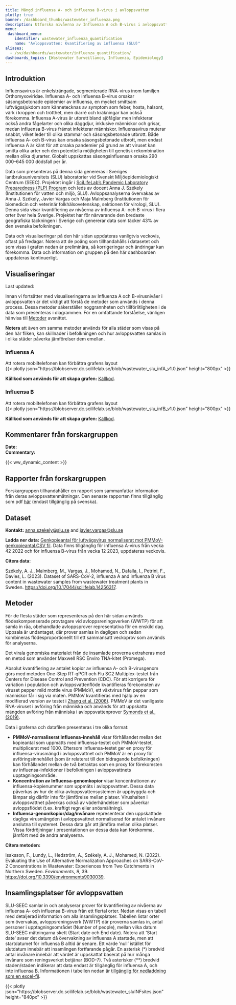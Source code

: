 ```yaml
---
title: Mängd influensa A- och influensa B-virus i avloppsvatten
plotly: true
banner: /dashboard_thumbs/wastewater_influenza.png
description: Utforska nivåerna av Influenza A och B-virus i avloppsvatten över hela Sverige. Veckodata från SLU-SEEC spårar influensatrender, täcker 43% av den svenska befolkningen, och hjälper till att förutsäga potentiella utbrott.
menu:
 dashboard_menu:
    identifier: wastewater_influenza_quantification
    name: "Avloppsvatten: Kvantifiering av influensa (SLU)"
aliases:
  - /sv/dashboards/wastewater/influenza_quantification/
dashboards_topics: [Wastewater Surveillance, Influenza, Epidemiology]
---
```


## Introduktion

Influensavirus är enkelsträngade, segmenterade RNA-virus inom familjen Orthomyxoviridae. Influensa A- och influensa B-virus orsakar säsongsbetonade epidemier av influensa, en mycket smittsam luftvägssjukdom som kännetecknas av symptom som feber, hosta, halsont, värk i kroppen och trötthet, men diarré och kräkningar kan också förekomma. Influensa A-virus är utbrett bland sjöfåglar men infekterar också andra fågelarter och olika däggdjur, inklusive människor och grisar, medan influensa B-virus främst infekterar människor. Influensavirus muterar snabbt, vilket leder till olika stammar och säsongsbetonade utbrott. Både influensa A- och B-virus kan orsaka säsongsbetonade utbrott, men endast influensa A är känt för att orsaka pandemier på grund av att viruset kan smitta olika arter och den potentiella möjligheten till genetisk rekombination mellan olika djurarter. Globalt uppskattas säsongsinfluensan orsaka 290 000–645 000 dödsfall per år.

Data som presenteras på denna sida genereras i Sveriges lantbruksuniversitets (SLU) laboratorier vid Svenskt Miljöepidemiologiskt Centrum (SEEC). Projektet ingår i <a target="_blank" href="https://www.pathogens.se/resources/">SciLifeLab’s Pandemic Laboratory Preparedness (PLP) Program</a> och leds av docent Anna J. Székely (Institutionen för vatten och miljö, SLU). Avloppsanalyserna övervakas av Anna J. Székely, Javier Vargas och Maja Malmberg (Institutionen för biomedicin och veterinär folkhälsovetenskap, sektionen för virologi, SLU). Denna sida visar kvantifiering av nivåerna av influensa A- och B-virus i flera orter över hela Sverige. Projektet har för närvarande den bredaste geografiska täckningen i Sverige och genererar data som täcker 43% av den svenska befolkningen.

Data och visualiseringar på den här sidan uppdateras vanligtvis veckovis, oftast på fredagar. Notera att de poäng som tillhandahålls i datasetet och som visas i grafen nedan är preliminära, så korrigeringar och ändringar kan förekomma. Data och information om gruppen på den här dashboarden uppdateras kontinuerligt.


## Visualiseringar

<div class="alert alert-info">Last updated: <span id="last_modified_slu_flu"></span></div>

Innan vi fortsätter med visualiseringarna av Influenza A och B-virusnivåer i avloppsvatten är det viktigt att förstå de metoder som används i denna process. Dessa metoder säkerställer noggrannheten och tillförlitligheten i de data som presenteras i diagrammen. För en omfattande förståelse, vänligen hänvisa till [Metoder](#metoder) avsnittet.

**Notera** att även om samma metoder används för alla städer som visas på den här fliken, kan skillnader i befolkningen och hur avloppsvatten samlas in i olika städer påverka jämförelser dem emellan.

### Influensa A

<div class="d-md-none alert alert-info">
  Att rotera mobiltelefonen kan förbättra grafens layout
</div>

<div class="plot_wrapper mb-3">
  <div class="table-responsive" style="min-width: 1200px">{{< plotly json="https://blobserver.dc.scilifelab.se/blob/wastewater_slu_infA_v1.0.json" height="800px" >}}</div>
</div>

**Källkod som används för att skapa grafen:** [Källkod](https://github.com/ScilifelabDataCentre/pathogens-portal-visualisations/blob/main/wastewater/combined_slu_influenza_a.py).

### Influensa B

<div class="d-md-none alert alert-info">
  Att rotera mobiltelefonen kan förbättra grafens layout
</div>

<div class="plot_wrapper mb-3">
  <div class="table-responsive" style="min-width: 1200px">{{< plotly json="https://blobserver.dc.scilifelab.se/blob/wastewater_slu_infB_v1.0.json" height="800px" >}}</div>
</div>

**Källkod som används för att skapa grafen:** [Källkod](https://github.com/ScilifelabDataCentre/pathogens-portal-visualisations/blob/main/wastewater/combined_slu_influenza_b.py).

## Kommentarer från forskargruppen

<div><b>Date:</b> <span id="slu_flu_comment_date"></span><br><b>Commentary:</b> <span id="slu_flu_comment"></span></div>

{{< ww_dynamic_content >}}

## Rapporter från forskargruppen

Forskargruppen tillhandahåller en rapport som sammanfattar information från deras avloppsvattenmätningar. Den senaste rapporten finns tillgänglig som pdf [här](https://blobserver.dc.scilifelab.se/blob/Latest_weekly_report_SEEC-SLU.pdf) (endast tillgänglig på svenska).

## Dataset

**Kontakt:** <anna.szekely@slu.se> and <javier.vargas@slu.se>

**Ladda ner data:** [Genkopieantal för luftvägsvirus normaliserat mot PMMoV-genkopieantal.CSV fil](https://blobserver.dc.scilifelab.se/blob/SLU_wastewater_data_v1.0.csv). Data finns tillgänglig för influensa A-virus från vecka 42 2022 och för influensa B-virus från vecka 12 2023, uppdateras veckovis.

**Citera data:**

Székely, A. J., Malmberg, M., Vargas, J., Mohamed, N., Dafalla, I., Petrini, F., Davies, L. (2023). Dataset of SARS-CoV-2, influenza A and influenza B virus content in wastewater samples from wastewater treatment plants in Sweden. <https://doi.org/10.17044/scilifelab.14256317>.

## Metoder

För de flesta städer som representeras på den här sidan används flödeskompenserade provtagare vid avloppsreningsverken (WWTP) för att samla in råa, obehandlade avloppsprover representativa för en enskild dag. Uppsala är undantaget, där prover samlas in dagligen och sedan kombineras flödesproportionellt till ett sammansatt veckoprov som används för analyserna.

Det virala genomiska materialet från de insamlade proverna extraheras med en metod som använder Maxwell RSC Enviro TNA-kitet (Promega).

Absolut kvantifiering av antalet kopior av influensa A- och B-virusgenom görs med metoden One-Step RT-qPCR och Flu SC2 Multiplex-testet från Centers for Disease Control and Prevention (CDC). För att korrigera för variation i population och avloppsvattenflöde kvantifieras förekomsten av viruset pepper mild mottle virus (PMMoV), ett växtvirus från peppar som människor får i sig via maten. PMMoV kvantifieras med hjälp av en modifierad version av testet i [Zhang et al. (2006)](https://doi.org/10.1371/journal.pbio.0040003). PMMoV är det vanligaste RNA-viruset i avföring från människa och används för att uppskatta mängden avföring från människa i avloppsvattenprover [Symonds et al., (2019)](https://doi.org/10.1371/journal.ppat.1007639).

Data i graferna och datafilen presenteras i tre olika format:
- **PMMoV-normaliserat Influensa-innehåll** visar förhållandet mellan det kopieantal som uppmätts med influensa-testet och PMMoV-testet, multiplicerat med 1000. Eftersom influensa-testet ger en proxy för influensa-virusmängd i avloppsvattnet och PMMoV är en proxy för avföringsinnehållet (som är relaterat till den bidragande befolkningen) kan förhållandet mellan de två betraktas som en proxy för förekomsten av influensa-infektioner i befolkningen i avloppsvattnets upptagningsområde.
- **Koncentration av Influensa-genomkopior** visar koncentrationen av influensa-kopienummer som uppmäts i avloppsvattnet. Dessa data påverkas av hur de olika avloppsvattensystemen är uppbyggda och lämpar sig därför inte för jämförelse mellan platser. Virushalten i avloppsvattnet påverkas också av väderhändelser som påverkar avloppsflödet (t.ex. kraftigt regn eller snösmältning).
- **Influensa-genomkopior/dag/invånare** representerar den uppskattade dagliga virusmängden i avloppsvattnet normaliserad för antalet invånare anslutna till systemet. Dessa data går att jämföra mellan olika platser. Vissa fördröjningar i presentationen av dessa data kan förekomma, jämfört med de andra analyserna.

**Citera metoden:**

Isaksson, F., Lundy, L., Hedström, A., Székely, A. J., Mohamed, N. (2022). Evaluating the Use of Alternative Normalization Approaches on SARS-CoV-2 Concentrations in Wastewater: Experiences from Two Catchments in Northern Sweden. _Environments_, _9_, 39. <https://doi.org/10.3390/environments9030039>.


## Insamlingsplatser för avloppsvatten

SLU-SEEC samlar in och analyserar prover för kvantifiering av nivåerna av influensa A- och influensa B-virus från ett flertal orter. Nedan visas en tabell med detaljerad information om alla insamlingsplatser. Tabellen listar orter som övervakas, avloppsreningsverk (WWTP) där proverna samlas in, antal personer i upptagningsområdet (Number of people), mellan vilka datum SLU-SEEC mätningarna skett (Start date och End date). Notera att 'Start date' avser det datum då övervakning av influensa A startade, men att startdatumet för influensa B alltid är senare. Ett värde ’null’ istället för slutdatum innebär att insamlingen fortfarande pågår. En asterisk (\*) bredvid antal invånare innebär att värdet är uppskattat baserat på hur många invånare som reningsverket betjänar (BOD-7). Två asterisker (\*\*) bredvid staden/staden indikerar att data endast är tillgänglig för influensa A, och inte influensa B. Informationen i tabellen nedan är [tillgänglig för nedladdning som en excel-fil](https://blobserver.dc.scilifelab.se/blob/SLU_INF_collection_sites.xlsx).

<div class="plot_wrapper mb-3">
  <div class="table-responsive">{{< plotly json="https://blobserver.dc.scilifelab.se/blob/wastewater_sluINFsites.json" height="840px" >}}</div>
</div>